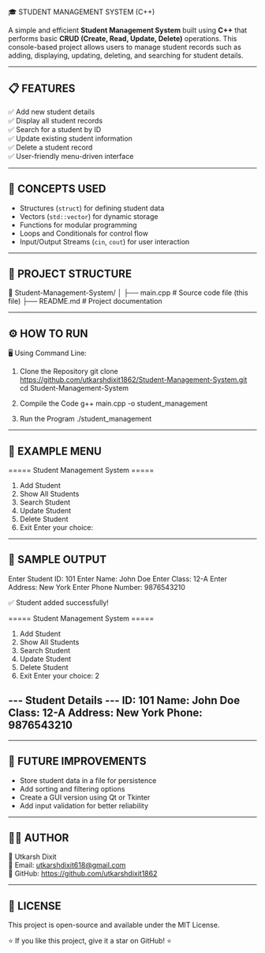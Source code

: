 🎓 STUDENT MANAGEMENT SYSTEM (C++)

A simple and efficient **Student Management System** built using **C++** that performs 
basic **CRUD (Create, Read, Update, Delete)** operations. This console-based project 
allows users to manage student records such as adding, displaying, updating, deleting, 
and searching for student details.

-------------------------------------------------------------------------------------
📋 FEATURES
-------------------------------------------------------------------------------------
✅ Add new student details  
✅ Display all student records  
✅ Search for a student by ID  
✅ Update existing student information  
✅ Delete a student record  
✅ User-friendly menu-driven interface  

-------------------------------------------------------------------------------------
🧠 CONCEPTS USED
-------------------------------------------------------------------------------------
- Structures (`struct`) for defining student data  
- Vectors (`std::vector`) for dynamic storage  
- Functions for modular programming  
- Loops and Conditionals for control flow  
- Input/Output Streams (`cin`, `cout`) for user interaction  

-------------------------------------------------------------------------------------
🧱 PROJECT STRUCTURE
-------------------------------------------------------------------------------------
📁 Student-Management-System/
│
├── main.cpp           # Source code file (this file)
├── README.md          # Project documentation

-------------------------------------------------------------------------------------
⚙️ HOW TO RUN
-------------------------------------------------------------------------------------
🖥️ Using Command Line:
1. Clone the Repository
   git clone https://github.com/utkarshdixit1862/Student-Management-System.git
   cd Student-Management-System

2. Compile the Code
   g++ main.cpp -o student_management

3. Run the Program
   ./student_management

-------------------------------------------------------------------------------------
🧩 EXAMPLE MENU
-------------------------------------------------------------------------------------
===== Student Management System =====
1. Add Student
2. Show All Students
3. Search Student
4. Update Student
5. Delete Student
6. Exit
Enter your choice:

-------------------------------------------------------------------------------------
📘 SAMPLE OUTPUT
-------------------------------------------------------------------------------------
Enter Student ID: 101
Enter Name: John Doe
Enter Class: 12-A
Enter Address: New York
Enter Phone Number: 9876543210

✅ Student added successfully!

===== Student Management System =====
1. Add Student
2. Show All Students
3. Search Student
4. Update Student
5. Delete Student
6. Exit
Enter your choice: 2

--- Student Details ---
ID: 101
Name: John Doe
Class: 12-A
Address: New York
Phone: 9876543210
----------------------

-------------------------------------------------------------------------------------
🚀 FUTURE IMPROVEMENTS
-------------------------------------------------------------------------------------
- Store student data in a file for persistence  
- Add sorting and filtering options  
- Create a GUI version using Qt or Tkinter  
- Add input validation for better reliability  

-------------------------------------------------------------------------------------
🧑‍💻 AUTHOR
-------------------------------------------------------------------------------------
👤 Utkarsh Dixit  
📧 Email: utkarshdixit618@gmail.com  
🔗 GitHub: https://github.com/utkarshdixit1862 

-------------------------------------------------------------------------------------
📝 LICENSE
-------------------------------------------------------------------------------------
This project is open-source and available under the MIT License.

⭐ If you like this project, give it a star on GitHub! ⭐
